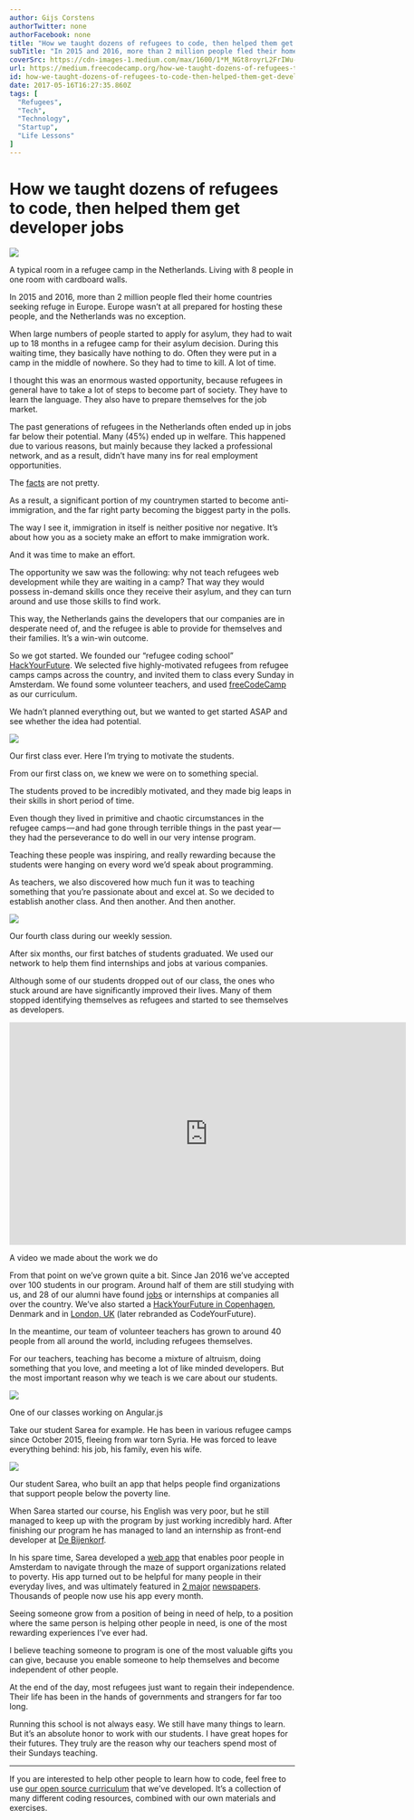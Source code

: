 ```yaml
---
author: Gijs Corstens
authorTwitter: none
authorFacebook: none
title: "How we taught dozens of refugees to code, then helped them get developer jobs"
subTitle: "In 2015 and 2016, more than 2 million people fled their home countries seeking refuge in Europe. Europe wasn’t at all prepared for hostin..."
coverSrc: https://cdn-images-1.medium.com/max/1600/1*M_NGt8royrL2FrIWu-fsNQ.jpeg
url: https://medium.freecodecamp.org/how-we-taught-dozens-of-refugees-to-code-then-helped-them-get-developer-jobs-fd37036c13b0
id: how-we-taught-dozens-of-refugees-to-code-then-helped-them-get-developer-jobs-fd37036c13b0
date: 2017-05-16T16:27:35.860Z
tags: [
  "Refugees",
  "Tech",
  "Technology",
  "Startup",
  "Life Lessons"
]
---
```

# How we taught dozens of refugees to code, then helped them get developer jobs



![](https://cdn-images-1.medium.com/max/1600/1*M_NGt8royrL2FrIWu-fsNQ.jpeg)

A typical room in a refugee camp in the Netherlands. Living with 8 people in one room with cardboard walls.



In 2015 and 2016, more than 2 million people fled their home countries seeking refuge in Europe. Europe wasn’t at all prepared for hosting these people, and the Netherlands was no exception.

When large numbers of people started to apply for asylum, they had to wait up to 18 months in a refugee camp for their asylum decision. During this waiting time, they basically have nothing to do. Often they were put in a camp in the middle of nowhere. So they had to time to kill. A lot of time.

I thought this was an enormous wasted opportunity, because refugees in general have to take a lot of steps to become part of society. They have to learn the language. They also have to prepare themselves for the job market.

The past generations of refugees in the Netherlands often ended up in jobs far below their potential. Many (45%) ended up in welfare. This happened due to various reasons, but mainly because they lacked a professional network, and as a result, didn’t have many ins for real employment opportunities.

The [facts](https://www.imiscoe.org/docman-docs/526-wrr-policy-brief-no-time-to-lose/file) are not pretty.

As a result, a significant portion of my countrymen started to become anti-immigration, and the far right party becoming the biggest party in the polls.

The way I see it, immigration in itself is neither positive nor negative. It’s about how you as a society make an effort to make immigration work.

And it was time to make an effort.

The opportunity we saw was the following: why not teach refugees web development while they are waiting in a camp? That way they would possess in-demand skills once they receive their asylum, and they can turn around and use those skills to find work.

This way, the Netherlands gains the developers that our companies are in desperate need of, and the refugee is able to provide for themselves and their families. It’s a win-win outcome.

So we got started. We founded our “refugee coding school” [HackYourFuture](http://hackyourfuture.net/). We selected five highly-motivated refugees from refugee camps camps across the country, and invited them to class every Sunday in Amsterdam. We found some volunteer teachers, and used [freeCodeCamp](http://freecodecamp.com) as our curriculum.

We hadn’t planned everything out, but we wanted to get started ASAP and see whether the idea had potential.







![](https://cdn-images-1.medium.com/max/2000/1*1S3G5e6sruvo9aqU8pOlPA.jpeg)

Our first class ever. Here I’m trying to motivate the students.







From our first class on, we knew we were on to something special.

The students proved to be incredibly motivated, and they made big leaps in their skills in short period of time.

Even though they lived in primitive and chaotic circumstances in the refugee camps — and had gone through terrible things in the past year — they had the perseverance to do well in our very intense program.

Teaching these people was inspiring, and really rewarding because the students were hanging on every word we’d speak about programming.

As teachers, we also discovered how much fun it was to teaching something that you’re passionate about and excel at. So we decided to establish another class. And then another. And then another.







![](https://cdn-images-1.medium.com/max/2000/1*01I41BswNgdh-reXXfGhxw.jpeg)

Our fourth class during our weekly session.







After six months, our first batches of students graduated. We used our network to help them find internships and jobs at various companies.

Although some of our students dropped out of our class, the ones who stuck around are have significantly improved their lives. Many of them stopped identifying themselves as refugees and started to see themselves as developers.





<iframe data-width="854" data-height="480" width="700" height="393" src="https://medium.freecodecamp.org/media/e83912166a17755a002058ab179b1971?postId=fd37036c13b0" data-media-id="e83912166a17755a002058ab179b1971" data-thumbnail="https://i.embed.ly/1/image?url=https%3A%2F%2Fi.ytimg.com%2Fvi%2FqFqHXZio6ZM%2Fhqdefault.jpg&amp;key=4fce0568f2ce49e8b54624ef71a8a5bd" allowfullscreen="" frameborder="0"></iframe>



A video we made about the work we do



From that point on we’ve grown quite a bit. Since Jan 2016 we’ve accepted over 100 students in our program. Around half of them are still studying with us, and 28 of our alumni have found [jobs](https://www.youtube.com/watch?v=zbxDUmVy8Qk) or internships at companies all over the country. We’ve also started a [HackYourFuture in Copenhagen](https://www.facebook.com/hackyourfuturecopenhagen/), Denmark and in [London, UK](https://codeyourfuture.co/) (later rebranded as CodeYourFuture).

In the meantime, our team of volunteer teachers has grown to around 40 people from all around the world, including refugees themselves.

For our teachers, teaching has become a mixture of altruism, doing something that you love, and meeting a lot of like minded developers. But the most important reason why we teach is we care about our students.







![](https://cdn-images-1.medium.com/max/2000/1*3wXPD0uPvWcjSpI5z_wBbw.jpeg)

One of our classes working on Angular.js







Take our student Sarea for example. He has been in various refugee camps since October 2015, fleeing from war torn Syria. He was forced to leave everything behind: his job, his family, even his wife.



![](https://cdn-images-1.medium.com/max/1600/1*grqN0pf8xE0N6CMo34zWoA.jpeg)

Our student Sarea, who built an app that helps people find organizations that support people below the poverty line.



When Sarea started our course, his English was very poor, but he still managed to keep up with the program by just working incredibly hard. After finishing our program he has managed to land an internship as front-end developer at [De Bijenkorf](https://www.debijenkorf.nl/).

In his spare time, Sarea developed a [web app](http://www.amsterdamvoorziet.nl) that enables poor people in Amsterdam to navigate through the maze of support organizations related to poverty. His app turned out to be helpful for many people in their everyday lives, and was ultimately featured in [2 major](https://www.nrc.nl/nieuws/2017/02/24/vluchteling-helpt-arme-amsterdammer-6967963-a1547351) [newspapers](http://www.parool.nl/amsterdam/app-helpt-amsterdammer-door-wirwar-van-armoederegelingen~a4481502/). Thousands of people now use his app every month.

Seeing someone grow from a position of being in need of help, to a position where the same person is helping other people in need, is one of the most rewarding experiences I’ve ever had.

I believe teaching someone to program is one of the most valuable gifts you can give, because you enable someone to help themselves and become independent of other people.

At the end of the day, most refugees just want to regain their independence. Their life has been in the hands of governments and strangers for far too long.

Running this school is not always easy. We still have many things to learn. But it’s an absolute honor to work with our students. I have great hopes for their futures. They truly are the reason why our teachers spend most of their Sundays teaching.











* * *







If you are interested to help other people to learn how to code, feel free to use [our open source curriculum](https://github.com/HackYourFuture/curriculum/) that we’ve developed. It’s a collection of many different coding resources, combined with our own materials and exercises.








